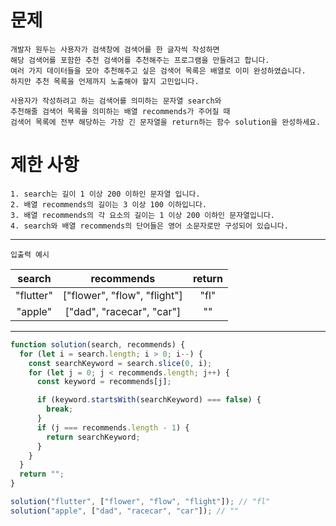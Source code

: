 # 문제

```
개발자 원두는 사용자가 검색창에 검색어를 한 글자씩 작성하면
해당 검색어를 포함한 추천 검색어를 추천해주는 프로그램을 만들려고 합니다.
여러 가지 데이터들을 모아 추천해주고 싶은 검색어 목록은 배열로 이미 완성하였습니다.
하지만 추천 목록을 언제까지 노출해야 할지 고민입니다.

사용자가 작성하려고 하는 검색어를 의미하는 문자열 search와
추천해줄 검색어 목록을 의미하는 배열 recommends가 주어질 때
검색어 목록에 전부 해당하는 가장 긴 문자열을 return하는 함수 solution을 완성하세요.
```

# 제한 사항

```
1. search는 길이 1 이상 200 이하인 문자열 입니다.
2. 배열 recommends의 길이는 3 이상 100 이하입니다.
3. 배열 recommends의 각 요소의 길이는 1 이상 200 이하인 문자열입니다.
4. search와 배열 recommends의 단어들은 영어 소문자로만 구성되어 있습니다.
```

---

`입출력 예시`

|  search   |          recommends          | return |
| :-------: | :--------------------------: | :----: |
| "flutter" | ["flower", "flow", "flight"] |  "fl"  |
|  "apple"  |  ["dad", "racecar", "car"]   |   ""   |

---

```js
function solution(search, recommends) {
  for (let i = search.length; i > 0; i--) {
    const searchKeyword = search.slice(0, i);
    for (let j = 0; j < recommends.length; j++) {
      const keyword = recommends[j];

      if (keyword.startsWith(searchKeyword) === false) {
        break;
      }
      if (j === recommends.length - 1) {
        return searchKeyword;
      }
    }
  }
  return "";
}

solution("flutter", ["flower", "flow", "flight"]); // "fl"
solution("apple", ["dad", "racecar", "car"]); // ""
```
